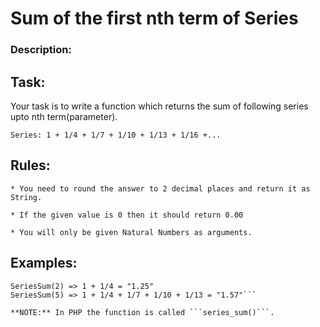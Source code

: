 # Sum of the first nth term of Series
### Description:
## Task:

Your task is to write a function which returns the sum of following series upto nth term(parameter).

```Series: 1 + 1/4 + 1/7 + 1/10 + 1/13 + 1/16 +...```

## Rules:

    * You need to round the answer to 2 decimal places and return it as String.

    * If the given value is 0 then it should return 0.00

    * You will only be given Natural Numbers as arguments.

## Examples:

```SeriesSum(1) => 1 = "1.00"
SeriesSum(2) => 1 + 1/4 = "1.25"
SeriesSum(5) => 1 + 1/4 + 1/7 + 1/10 + 1/13 = "1.57"```

**NOTE:** In PHP the function is called ```series_sum()```.
